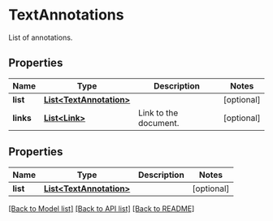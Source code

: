 
# TextAnnotations
List of annotations.

## Properties
Name | Type | Description | Notes
------------ | ------------- | ------------- | -------------
**list** | [**List&lt;TextAnnotation&gt;**](TextAnnotation.md) |  | [optional]
**links** | [**List&lt;Link&gt;**](Link.md) | Link to the document. | [optional]


## Properties
Name | Type | Description | Notes
------------ | ------------- | ------------- | -------------
**list** | [**List&lt;TextAnnotation&gt;**](TextAnnotation.md) |  |  [optional]

[[Back to Model list]](../../README.md#documentation-for-models) [[Back to API list]](../../README.md#documentation-for-api-endpoints) [[Back to README]](../../README.md)



